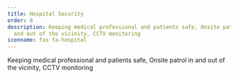```yaml
---
title: Hospital Security
order: 8
description: Keeping medical professional and patients safe, Onsite patrol in
  and out of the vicinity, CCTV monitoring
iconname: fas fa-hospital
---
```

Keeping medical professional and patients safe, Onsite patrol in and out of the vicinity, CCTV monitoring